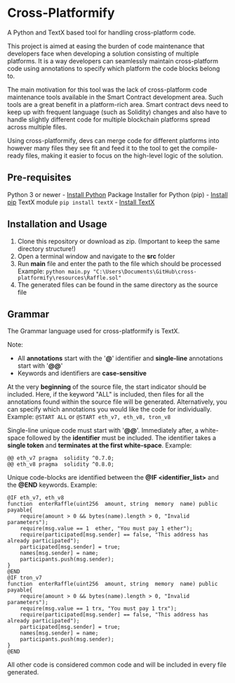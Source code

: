 # Cross-Platformify
A Python and TextX based tool for handling cross-platform code.

This project is aimed at easing the burden of code maintenance that developers face when developing a solution consisting of multiple platforms. It is a way developers can seamlessly maintain cross-platform code using annotations to specify which platform the code blocks belong to.

The main motivation for this tool was the lack of cross-platform code maintenance tools available in the Smart Contract development area. Such tools are a great benefit in a platform-rich area. Smart contract devs need to keep up with frequent language (such as Solidity) changes and also have to handle slightly different code for multiple blockchain platforms spread across multiple files.

Using cross-platformify, devs can merge code for different platforms into however many files they see fit and feed it to the tool to get the compile-ready files, making it easier to focus on the high-level logic of the solution.

## Pre-requisites

Python 3 or newer - [Install Python](https://www.python.org/downloads/)
Package Installer for Python (pip) - [Install pip](https://pypi.org/project/pip/)
TextX module `pip install textX` - [Install TextX](https://pypi.org/project/textX/)


## Installation and Usage

 1. Clone this repository or download as zip. (Important to keep the same directory structure!)
 2. Open a terminal window and navigate to the **src** folder
 3. Run **main** file and enter the path to the file which should be processed
Example: `python main.py "C:\Users\Documents\GitHub\cross-platformify\resources\Raffle.sol"`
 4. The generated files can be found in the same directory as the source file

## Grammar
The Grammar language used for cross-platformify is TextX.

Note:
 - All **annotations** start with the '**@**' identifier and **single-line** annotations start with '**@@**'
 - Keywords and identifiers are **case-sensitive**


At the very **beginning** of the source file, the start indicator should be included. Here, if the keyword "ALL" is included, then files for all the annotations found within the source file will be generated. Alternatively, you can specify which annotations you would like the code for individually.
Example: 
`@START ALL`
or 
`@START eth_v7, eth_v8, tron_v8`

Single-line unique code must start with '**@@**'. Immediately after, a white-space followed by the **identifier** must be included. The identifier takes a **single token** and **terminates at the first white-space**.
Example:

    @@ eth_v7 pragma  solidity ^0.7.0;
    @@ eth_v8 pragma  solidity ^0.8.0;
Unique code-blocks are identified between the **@IF <identifier_list>** and the **@END** keywords.
Example:

    @IF eth_v7, eth_v8
    function  enterRaffle(uint256  amount, string  memory  name) public  payable{
	    require(amount > 0 && bytes(name).length > 0, "Invalid parameters");
	    require(msg.value == 1  ether, "You must pay 1 ether");
	    require(participated[msg.sender] == false, "This address has already participated");
	    participated[msg.sender] = true;
	    names[msg.sender] = name;
	    participants.push(msg.sender);
    }
    @END
    @IF tron_v7
    function  enterRaffle(uint256  amount, string  memory  name) public  payable{
	    require(amount > 0 && bytes(name).length > 0, "Invalid parameters");
	    require(msg.value == 1 trx, "You must pay 1 trx");
	    require(participated[msg.sender] == false, "This address has already participated");
	    participated[msg.sender] = true;
	    names[msg.sender] = name;
	    participants.push(msg.sender);
    }
    @END
All other code is considered common code and will be included in every file generated.
